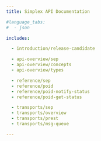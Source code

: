 ```yaml
---
title: Simplex API Documentation

#language_tabs:
#  - json

includes:

  - introduction/release-candidate

  - api-overview/sep
  - api-overview/concepts
  - api-overview/types

  - reference/sep
  - reference/poid
  - reference/poid-notify-status
  - reference/poid-get-status

  - transports/sep
  - transports/overview
  - transports/prest
  - transports/msg-queue

---
```

